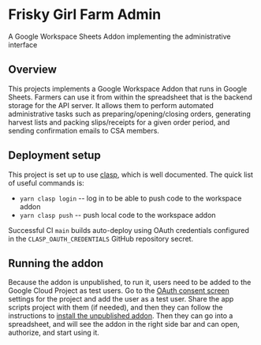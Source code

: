 # Frisky Girl Farm Admin

A Google Workspace Sheets Addon implementing the administrative interface

## Overview

This projects implements a Google Workspace Addon that runs in Google Sheets. Farmers can use it from within the spreadsheet that is the backend storage for the API server. It allows them to perform automated administrative tasks such as preparing/opening/closing orders, generating harvest lists and packing slips/receipts for a given order period, and sending confirmation emails to CSA members.

## Deployment setup

This project is set up to use [clasp](https://github.com/google/clasp), which is well documented. The quick list of useful commands is:

* `yarn clasp login` -- log in to be able to push code to the workspace addon
* `yarn clasp push` -- push local code to the workspace addon

Successful CI `main` builds auto-deploy using OAuth credentials configured in the `CLASP_OAUTH_CREDENTIALS` GitHub repository secret.

## Running the addon

Because the addon is unpublished, to run it, users need to be added to the Google Cloud Project as test users. Go to the [OAuth consent screen](https://console.cloud.google.com/apis/credentials/consent) settings for the project and add the user as a test user. Share the app scripts project with them (if needed), and then they can follow the instructions to [install the unpublished addon](https://developers.google.com/workspace/add-ons/how-tos/testing-gsuite-addons#install_an_unpublished_add-on). Then they can go into a spreadsheet, and will see the addon in the right side bar and can open, authorize, and start using it.